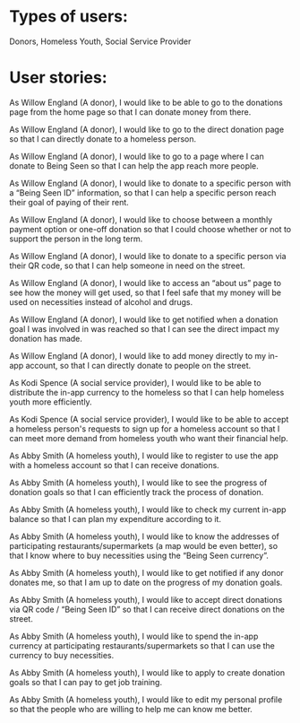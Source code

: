 # Types of users: 
Donors, Homeless Youth, Social Service Provider

# User stories:
As Willow England (A donor), I would like to be able to go to the donations page from the home page so that I can donate money from there.

As Willow England (A donor), I would like to go to the direct donation page so that  I can directly donate to a homeless person.

As Willow England (A donor), I would like to go to a page where I can donate to Being Seen so that I can help the app reach more people.

As Willow England (A donor), I would like to donate to a specific person with a “Being Seen ID” information, so that I can help a specific person reach their goal of paying of their rent.

As Willow England (A donor), I would like to choose between a monthly payment option or one-off donation so that I could choose whether or not to support the person in the long term.

As Willow England (A donor), I would like to donate to a specific person via their QR code, so that I can help someone in need on the street.

As Willow England (A donor), I would like to access an “about us” page to see how the money will get used, so that I feel safe that my money will be used on necessities instead of alcohol and drugs.

As Willow England (A donor), I would like to get notified when a donation goal I was involved in was reached so that I can see the direct impact my donation has made.

As Willow England (A donor), I would like to add money directly to my in-app account, so that I can directly donate to people on the street.

As Kodi Spence (A social service provider),  I would like to be able to distribute the in-app currency to the homeless so that I can help homeless youth more efficiently.

As Kodi Spence (A social service provider),  I would like to be able to accept a homeless person's requests to sign up for a homeless account so that I can meet more demand from homeless youth who want their financial help.

As Abby Smith (A homeless youth), I would like to register to use the app with a homeless account so that I can receive donations.

As Abby Smith (A homeless youth), I would like to see the progress of donation goals so that I can efficiently track the process of donation.

As Abby Smith (A homeless youth), I would like to check my current in-app balance so that I can plan my expenditure according to it.

As Abby Smith (A homeless youth), I would like to know the addresses of participating restaurants/supermarkets (a map would be even better), so that I know where to buy necessities using the “Being Seen currency”.

As Abby Smith (A homeless youth), I would like to get notified if any donor donates me, so that I am up to date on the progress of my donation goals. 

As Abby Smith (A homeless youth), I would like to accept direct donations via QR code / “Being Seen ID” so that I can receive direct donations on the street.

As Abby Smith (A homeless youth), I would like to spend the in-app currency at participating restaurants/supermarkets so that I can use the currency to buy necessities.

As Abby Smith (A homeless youth), I would like to apply to create donation goals so that I can pay to get job training.

As Abby Smith (A homeless youth), I would like to edit my personal profile so that the people who are willing to help me can know me better.

